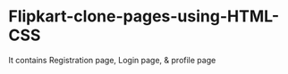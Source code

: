 # Flipkart-clone-pages-using-HTML-CSS
It contains Registration page, Login page, &amp; profile page
